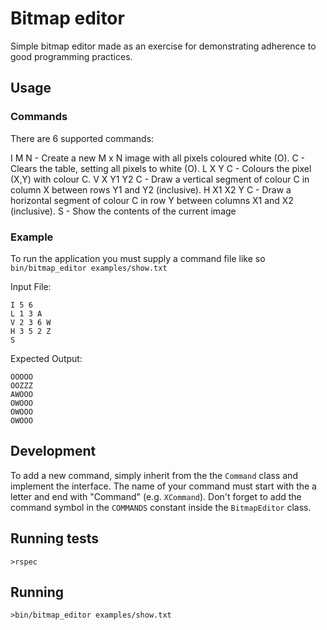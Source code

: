# Bitmap editor

Simple bitmap editor made as an exercise for demonstrating adherence to
good programming practices.

## Usage

### Commands

There are 6 supported commands:

I M N - Create a new M x N image with all pixels coloured white (O).
C - Clears the table, setting all pixels to white (O).
L X Y C - Colours the pixel (X,Y) with colour C.
V X Y1 Y2 C - Draw a vertical segment of colour C in column X between rows Y1 and Y2 (inclusive).
H X1 X2 Y C - Draw a horizontal segment of colour C in row Y between columns X1 and X2 (inclusive).
S - Show the contents of the current image

### Example

To run the application you must supply a command file like so `bin/bitmap_editor examples/show.txt`

Input File:

```
I 5 6
L 1 3 A
V 2 3 6 W
H 3 5 2 Z
S
```

Expected Output:

```
OOOOO
OOZZZ
AWOOO
OWOOO
OWOOO
OWOOO
```

## Development

To add a new command, simply inherit from the the `Command` class and
implement the interface. The name of your command must start with the
a letter and end with "Command" (e.g. `XCommand`). Don't forget to add
the command symbol in the `COMMANDS` constant inside the `BitmapEditor`
class.

## Running tests

`>rspec`

## Running

`>bin/bitmap_editor examples/show.txt`
